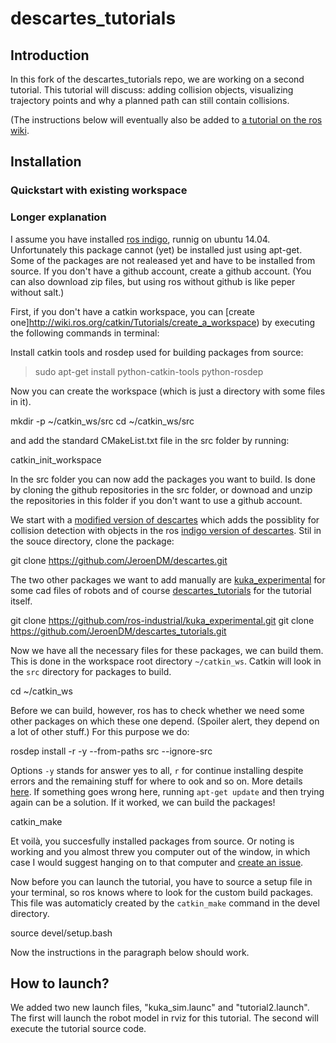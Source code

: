 # descartes_tutorials

## Introduction
In this fork of the descartes_tutorials repo, we are working on a second tutorial.
This tutorial will discuss: adding collision objects, visualizing trajectory points and why a planned path can still contain collisions.


(The instructions below will eventually also be added to [a tutorial on the ros wiki](http://wiki.ros.org/descartes/Tutorials/Robot%20Welding%20With%20Descartes).

## Installation

### Quickstart with existing workspace

### Longer explanation

I assume you have installed [ros indigo](http://wiki.ros.org/indigo), runnig on ubuntu 14.04.
Unfortunately this package cannot (yet) be installed just using apt-get.
Some of the packages are not realeased yet and have to be installed from source. If you don't have a github account, create a github account. (You can also download zip files, but using ros without github is like peper without salt.)

First, if you don't have a catkin workspace, you can [create one]http://wiki.ros.org/catkin/Tutorials/create_a_workspace) by executing the following commands in terminal:

Install catkin tools and rosdep used for building packages from source:

>  sudo apt-get install python-catkin-tools python-rosdep
  
Now you can create the workspace (which is just a directory with some files in it).

  mkdir -p ~/catkin_ws/src
  cd ~/catkin_ws/src

and add the standard CMakeList.txt file in the src folder by running:

  catkin_init_workspace
  
In the src folder you can now add the packages you want to build. Is done by cloning the github repositories in the src folder, or downoad and unzip the repositories in this folder if you don't want to use a github account.

We start with a [modified version of descartes](https://github.com/JeroenDM/descartes) which adds the possiblity for collision detection with objects in the ros [indigo version of descartes](https://github.com/ros-industrial-consortium/descartes/tree/indigo-devel).
Stil in the souce directory, clone the package:

  git clone https://github.com/JeroenDM/descartes.git
  
The two other packages we want to add manually are [kuka_experimental](https://github.com/ros-industrial/kuka_experimental) for some cad files of robots and of course [descartes_tutorials](https://github.com/JeroenDM/descartes_tutorials) for the tutorial itself.

  git clone https://github.com/ros-industrial/kuka_experimental.git
  git clone https://github.com/JeroenDM/descartes_tutorials.git
  
Now we have all the necessary files for these packages, we can build them. This is done in the workspace root directory `~/catkin_ws`. Catkin will look in the `src` directory for packages to build.
 
  cd ~/catkin_ws
  
Before we can build, however, ros has to check whether we need some other packages on which these one depend. (Spoiler alert, they depend on a lot of other stuff.) For this purpose we do:

  rosdep install -r -y --from-paths src --ignore-src
  
 Options `-y` stands for answer yes to all, `r` for continue installing despite errors and the remaining stuff for where to ook and so on. More details [here](http://docs.ros.org/independent/api/rosdep/html/commands.html). If something goes wrong here, running `apt-get update` and then trying again can be a solution. If it worked, we can build the packages!
  
  catkin_make
  
Et voilà, you succesfully installed packages from source. Or noting is working and you almost threw you computer out of the window, in which case I would suggest hanging on to that computer and [create an issue](https://help.github.com/articles/creating-an-issue/).

Now before you can launch the tutorial, you have to source a setup file in your terminal, so ros knows where to look for the custom build packages. This file was automaticly created by the `catkin_make` command in the devel directory.

  source devel/setup.bash
  
Now the instructions in the paragraph below should work.

## How to launch?

We added two new launch files, "kuka_sim.launc" and "tutorial2.launch".
The first will launch the robot model in rviz for this tutorial.
The second will execute the tutorial source code.

